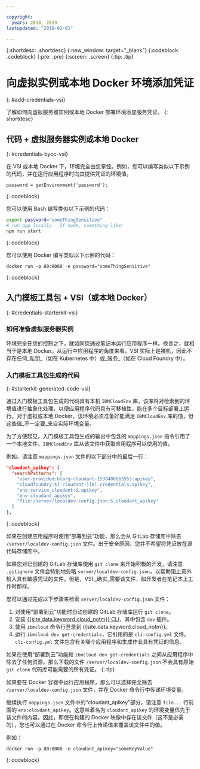 ```yaml
---

copyright:
  years: 2018, 2019
lastupdated: "2019-02-01"

---
```


{:shortdesc: .shortdesc}
{:new_window: target="_blank"}
{:codeblock: .codeblock}
{:pre: .pre}
{:screen: .screen}
{:tip: .tip}

# 向虚拟实例或本地 Docker 环境添加凭证
{: #add-credentials-vsi}

了解如何向虚拟服务器实例或本地 Docker 部署环境添加服务凭证。
{: shortdesc}

## 代码 + 虚拟服务器实例或本地 Docker
{: #credentials-byoc-vsi}

在 VSI 或本地 Docker 下，环境完全由您掌控。例如，您可以编写类似以下示例的代码，并在运行应用程序时向其提供凭证的环境值。
```
password = getEnvironment('password');
```
{: codeblock}

您可以使用 Bash 编写类似以下示例的代码：
```bash
export password="someThingSensitive"
# run app locally.  If node, something like:
npm run start
```
{: codeblock}

您可以使用 Docker 编写类似以下示例的代码：
```
docker run -p 80:8080 -e password="someThingSensitive"
```
{: codeblock}

## 入门模板工具包 + VSI（或本地 Docker）
{: #credentials-starterkit-vsi}

### 如何准备虚拟服务器实例

环境完全在您的控制之下，就如同您通过笔记本运行应用程序一样。换言之，就相当于是本地 Docker。从运行中应用程序的角度来看，VSI 实际上是裸机，因此不存在任何_私钥_（如在 Kubernetes 中）或_服务_（如在 Cloud Foundry 中）。

### 入门模板工具包生成的代码
{: #starterkit-generated-code-vsi}

通过入门模板工具包生成的代码具有本机 `IBMCloudEnv` 库，该库将对检索到的环境值进行抽象化处理，以便应用程序代码具有可移植性，能在多个目标部署上运行。对于虚拟或本地 Docker，该环境必须准备好能满足 `IBMCloudEnv` 库的值，但这些值_不一定要_来自实际环境变量。

为了方便起见，入门模板工具包生成的输出中包含的 `mappings.json` 指令引用了一个本地文件，`IBMCloudEnv` 库从该文件中获取应用程序可以使用的值。

例如，请注意 `mappings.json` 文件的以下部分中的最后一行：
```json
"cloudant_apikey": {
  "searchPatterns": [
    "user-provided:blarg-cloudant-1538408663553:apikey",
    "cloudfoundry:$['cloudant'][0].credentials.apikey",
    "env:service_cloudant:$.apikey",
    "env:cloudant_apikey",
    "file:/server/localdev-config.json:$.cloudant_apikey"
  ]
},
```
{: codeblock}

如果在创建应用程序时使用“部署到云”功能，那么会从 GitLab 存储库中除去 `/server/localdev-config.json` 文件。出于安全原因，您并不希望将凭证放在源代码存储库中。

如果您对已创建的 GitLab 存储库使用 `git clone` 来开始积极的开发，请注意 `.gitignore` 文件会特别地忽略 `server/localdev-config.json`，以帮助阻止意外检入具有敏感凭证的文件。但是，VSI _确实_需要该文件，如开发者在笔记本上工作时那样。

您可以通过完成以下步骤来检索 `server/localdev-config.json` 文件：

1. 对使用“部署到云”功能时自动创建的 GitLab 存储库运行 `git clone`。
2. 安装 [{{site.data.keyword.cloud_notm}} CLI](/docs/cli/index.html#overview)，其中包含 `dev` 插件。
3. 使用 `ibmcloud` 命令行登录到 {{site.data.keyword.cloud_notm}}。
4. 运行 `ibmcloud dev get-credentials`，它引用的是 `cli-config.yml` 文件。`cli-config.yml` 文件包含有关哪个应用程序和生成作业具有凭证的信息。

如果在使用“部署到云”功能和 `ibmcloud dev get-credentials` 之间从应用程序中除去了任何资源，那么下载的文件 `/server/localdev-config.json` 不会具有原始 `git clone` 代码库可能需要的所有凭证。
{: tip}

如果要在 Docker 容器中运行应用程序，那么可以选择完全除去 `/server/localdev-config.json` 文件，并在 Docker 命令行中传递环境变量。

继续执行 `mappings.json` 文件中的“cloudant_apikey”部分，请注意 `file...` 行前面的 `env:cloudant_apikey`。这意味着名为 `cloudant_apikey` 的环境变量优先于该文件的内容。因此，即使在构建的 Docker 映像中存在该文件（这不是必需的），您也可以通过在 Docker 命令行上传递值来覆盖该文件中的值。

例如：
```console
docker run -p 80:8080 -e cloudant_apikey="someKeyValue"
```
{: codeblock}
